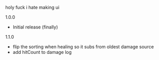 holy fuck i hate making ui

1.0.0
- Initial release (finally)

1.1.0
- flip the sorting when healing so it subs from oldest damage source
- add hitCount to damage log
